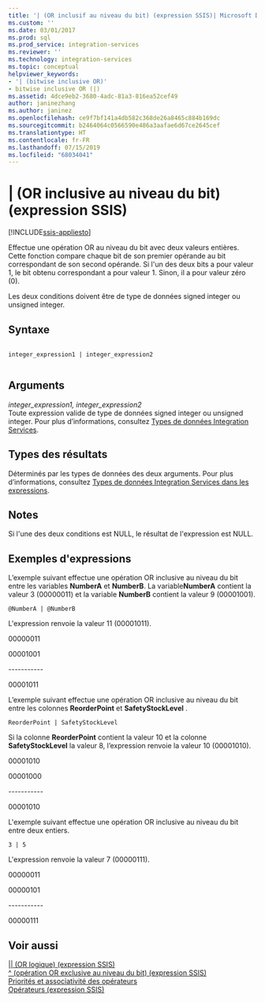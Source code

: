 ```yaml
---
title: '| (OR inclusif au niveau du bit) (expression SSIS)| Microsoft Docs'
ms.custom: ''
ms.date: 03/01/2017
ms.prod: sql
ms.prod_service: integration-services
ms.reviewer: ''
ms.technology: integration-services
ms.topic: conceptual
helpviewer_keywords:
- '| (bitwise inclusive OR)'
- bitwise inclusive OR (|)
ms.assetid: 4dce9eb2-3680-4adc-81a3-816ea52cef49
author: janinezhang
ms.author: janinez
ms.openlocfilehash: ce9f7bf141a4db582c368de26a8465c884b169dc
ms.sourcegitcommit: b2464064c0566590e486a3aafae6d67ce2645cef
ms.translationtype: HT
ms.contentlocale: fr-FR
ms.lasthandoff: 07/15/2019
ms.locfileid: "68034041"
---
```

# <a name="-bitwise-inclusive-or-ssis-expression"></a>| (OR inclusive au niveau du bit) (expression SSIS)

[!INCLUDE[ssis-appliesto](../../includes/ssis-appliesto-ssvrpluslinux-asdb-asdw-xxx.md)]


  Effectue une opération OR au niveau du bit avec deux valeurs entières. Cette fonction compare chaque bit de son premier opérande au bit correspondant de son second opérande. Si l'un des deux bits a pour valeur 1, le bit obtenu correspondant a pour valeur 1. Sinon, il a pour valeur zéro (0).  
  
 Les deux conditions doivent être de type de données signed integer ou unsigned integer.  
  
## <a name="syntax"></a>Syntaxe  
  
```  
  
integer_expression1 | integer_expression2  
  
```  
  
## <a name="arguments"></a>Arguments  
 *integer_expression1, integer_expression2*  
 Toute expression valide de type de données signed integer ou unsigned integer. Pour plus d’informations, consultez [Types de données Integration Services](../../integration-services/data-flow/integration-services-data-types.md).  
  
## <a name="result-types"></a>Types des résultats  
 Déterminés par les types de données des deux arguments. Pour plus d’informations, consultez [Types de données Integration Services dans les expressions](../../integration-services/expressions/integration-services-data-types-in-expressions.md).  
  
## <a name="remarks"></a>Notes  
 Si l'une des deux conditions est NULL, le résultat de l'expression est NULL.  
  
## <a name="expression-examples"></a>Exemples d'expressions  
 L’exemple suivant effectue une opération OR inclusive au niveau du bit entre les variables **NumberA** et **NumberB**. La variable**NumberA** contient la valeur 3 (00000011) et la variable **NumberB** contient la valeur 9 (00001001).  
  
```  
@NumberA | @NumberB  
```  
  
 L'expression renvoie la valeur 11 (00001011).  
  
 00000011  
  
 00001001  
  
 ----------\-  
  
 00001011  
  
 L’exemple suivant effectue une opération OR inclusive au niveau du bit entre les colonnes **ReorderPoint** et **SafetyStockLevel** .  
  
```  
ReorderPoint | SafetyStockLevel  
```  
  
 Si la colonne **ReorderPoint** contient la valeur 10 et la colonne **SafetyStockLevel** la valeur 8, l’expression renvoie la valeur 10 (00001010).  
  
 00001010  
  
 00001000  
  
 ----------\-  
  
 00001010  
  
 L'exemple suivant effectue une opération OR inclusive au niveau du bit entre deux entiers.  
  
```  
3 | 5   
```  
  
 L'expression renvoie la valeur 7 (00000111).  
  
 00000011  
  
 00000101  
  
 ----------\-  
  
 00000111  
  
## <a name="see-also"></a>Voir aussi  
 [&#124;&#124; &#40;OR logique&#41; &#40;expression SSIS&#41;](../../integration-services/expressions/logical-or-ssis-expression.md)   
 [^ &#40;opération OR exclusive au niveau du bit&#41; &#40;expression SSIS&#41;](../../integration-services/expressions/bitwise-exclusive-or-ssis-expression.md)   
 [Priorités et associativité des opérateurs](../../integration-services/expressions/operator-precedence-and-associativity.md)   
 [Opérateurs &#40;expression SSIS&#41;](../../integration-services/expressions/operators-ssis-expression.md)  
  
  
